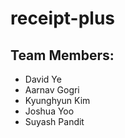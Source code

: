 # receipt-plus
## Team Members:
* David Ye
* Aarnav Gogri
* Kyunghyun Kim
* Joshua Yoo
* Suyash Pandit
